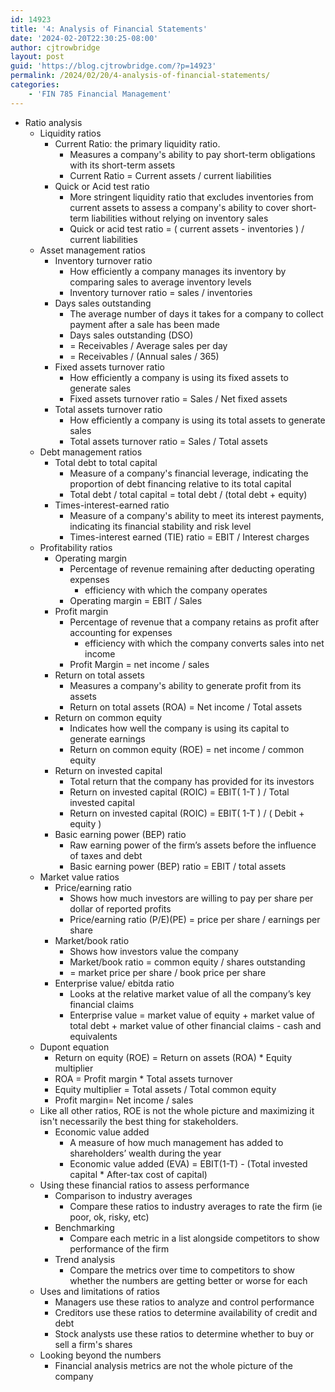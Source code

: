 ```yaml
---
id: 14923
title: '4: Analysis of Financial Statements'
date: '2024-02-20T22:30:25-08:00'
author: cjtrowbridge
layout: post
guid: 'https://blog.cjtrowbridge.com/?p=14923'
permalink: /2024/02/20/4-analysis-of-financial-statements/
categories:
    - 'FIN 785 Financial Management'
---
```


- Ratio analysis 
    - Liquidity ratios 
        - Current Ratio: the primary liquidity ratio. 
            - Measures a company's ability to pay short-term obligations with its short-term assets
            - Current Ratio = Current assets / current liabilities
        - Quick or Acid test ratio 
            - More stringent liquidity ratio that excludes inventories from current assets to assess a company's ability to cover short-term liabilities without relying on inventory sales
            - Quick or acid test ratio = ( current assets - inventories ) / current liabilities
    - Asset management ratios 
        - Inventory turnover ratio 
            - How efficiently a company manages its inventory by comparing sales to average inventory levels
            - Inventory turnover ratio = sales / inventories
        - Days sales outstanding 
            - The average number of days it takes for a company to collect payment after a sale has been made
            - Days sales outstanding (DSO)
            - = Receivables / Average sales per day
            - = Receivables / (Annual sales / 365)
        - Fixed assets turnover ratio 
            - How efficiently a company is using its fixed assets to generate sales
            - Fixed assets turnover ratio = Sales / Net fixed assets
        - Total assets turnover ratio 
            - How efficiently a company is using its total assets to generate sales
            - Total assets turnover ratio = Sales / Total assets
    - Debt management ratios 
        - Total debt to total capital 
            - Measure of a company's financial leverage, indicating the proportion of debt financing relative to its total capital
            - Total debt / total capital = total debt / (total debt + equity)
        - Times-interest-earned ratio 
            - Measure of a company's ability to meet its interest payments, indicating its financial stability and risk level
            - Times-interest earned (TIE) ratio = EBIT / Interest charges
    - Profitability ratios 
        - Operating margin 
            - Percentage of revenue remaining after deducting operating expenses 
                - efficiency with which the company operates
            - Operating margin = EBIT / Sales
        - Profit margin 
            - Percentage of revenue that a company retains as profit after accounting for expenses 
                - efficiency with which the company converts sales into net income
            - Profit Margin = net income / sales
        - Return on total assets 
            - Measures a company's ability to generate profit from its assets
            - Return on total assets (ROA) = Net income / Total assets
        - Return on common equity 
            - Indicates how well the company is using its capital to generate earnings
            - Return on common equity (ROE) = net income / common equity
        - Return on invested capital 
            - Total return that the company has provided for its investors
            - Return on invested capital (ROIC) = EBIT( 1-T ) / Total invested capital
            - Return on invested capital (ROIC) = EBIT( 1-T ) / ( Debit + equity )
        - Basic earning power (BEP) ratio 
            - Raw earning power of the firm’s assets before the influence of taxes and debt
            - Basic earning power (BEP) ratio = EBIT / total assets
    - Market value ratios 
        - Price/earning ratio 
            - Shows how much investors are willing to pay per share per dollar of reported profits
            - Price/earning ratio (P/E)(PE) = price per share / earnings per share
        - Market/book ratio 
            - Shows how investors value the company
            - Market/book ratio = common equity / shares outstanding
            - = market price per share / book price per share
        - Enterprise value/ ebitda ratio 
            - Looks at the relative market value of all the company’s key financial claims
            - Enterprise value = market value of equity + market value of total debt + market value of other financial claims - cash and equivalents
    - Dupont equation 
        - Return on equity (ROE) = Return on assets (ROA) \* Equity multiplier
        - ROA = Profit margin \* Total assets turnover
        - Equity multiplier = Total assets / Total common equity
        - Profit margin= Net income / sales
    - Like all other ratios, ROE is not the whole picture and maximizing it isn't necessarily the best thing for stakeholders. 
        - Economic value added 
            - A measure of how much management has added to shareholders’ wealth during the year
            - Economic value added (EVA) = EBIT(1-T) - (Total invested capital \* After-tax cost of capital)
    - Using these financial ratios to assess performance 
        - Comparison to industry averages 
            - Compare these ratios to industry averages to rate the firm (ie poor, ok, risky, etc)
        - Benchmarking 
            - Compare each metric in a list alongside competitors to show performance of the firm
        - Trend analysis 
            - Compare the metrics over time to competitors to show whether the numbers are getting better or worse for each
    - Uses and limitations of ratios 
        - Managers use these ratios to analyze and control performance
        - Creditors use these ratios to determine availability of credit and debt
        - Stock analysts use these ratios to determine whether to buy or sell a firm's shares
    - Looking beyond the numbers 
        - Financial analysis metrics are not the whole picture of the company